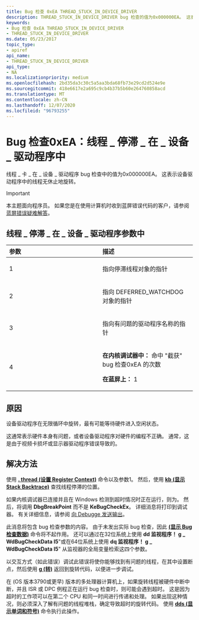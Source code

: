 ```yaml
---
title: Bug 检查 0xEA THREAD_STUCK_IN_DEVICE_DRIVER
description: THREAD_STUCK_IN_DEVICE_DRIVER bug 检查的值为0x000000EA。 这表示设备驱动程序中的线程无休止地旋转。
keywords:
- Bug 检查 0xEA THREAD_STUCK_IN_DEVICE_DRIVER
- THREAD_STUCK_IN_DEVICE_DRIVER
ms.date: 05/23/2017
topic_type:
- apiref
api_name:
- THREAD_STUCK_IN_DEVICE_DRIVER
api_type:
- NA
ms.localizationpriority: medium
ms.openlocfilehash: 2bd35da3c30c5a5aa3bda68fb73e29cd2d524e9e
ms.sourcegitcommit: 418e6617e2a695c9cb4b37b5b60e264760858acd
ms.translationtype: MT
ms.contentlocale: zh-CN
ms.lasthandoff: 12/07/2020
ms.locfileid: "96793255"
---
```

# <a name="bug-check-0xea-thread_stuck_in_device_driver"></a>Bug 检查0xEA：线程 \_ 停滞 \_ 在 \_ 设备 \_ 驱动程序中


线程 \_ 卡 \_ 在 \_ 设备 \_ 驱动程序 bug 检查中的值为0x000000EA。 这表示设备驱动程序中的线程无休止地旋转。

> [!IMPORTANT]
> 本主题面向程序员。 如果您是在使用计算机时收到蓝屏错误代码的客户，请参阅[蓝屏错误疑难解答](https://www.windows.com/stopcode)。


## <a name="thread_stuck_in_device_driver-parameters"></a>线程 \_ 停滞 \_ 在 \_ 设备 \_ 驱动程序参数中


<table>
<colgroup>
<col width="50%" />
<col width="50%" />
</colgroup>
<thead>
<tr class="header">
<th align="left">参数</th>
<th align="left">描述</th>
</tr>
</thead>
<tbody>
<tr class="odd">
<td align="left"><p>1</p></td>
<td align="left"><p>指向停滞线程对象的指针</p></td>
</tr>
<tr class="even">
<td align="left"><p>2</p></td>
<td align="left"><p>指向 DEFERRED_WATCHDOG 对象的指针</p></td>
</tr>
<tr class="odd">
<td align="left"><p>3</p></td>
<td align="left"><p>指向有问题的驱动程序名称的指针</p></td>
</tr>
<tr class="even">
<td align="left"><p>4</p></td>
<td align="left"><p><strong>在内核调试器中：</strong> 命中 "截获" bug 检查0xEA 的次数</p>
<p><strong>在蓝屏上：</strong> 1</p></td>
</tr>
</tbody>
</table>

 

<a name="cause"></a>原因
-----

设备驱动程序在无限循环中旋转，最有可能等待硬件进入空闲状态。

这通常表示硬件本身有问题，或者设备驱动程序对硬件的编程不正确。 通常，这是由于视频卡损坏或显示器驱动程序错误导致的。

<a name="resolution"></a>解决方法
----------

使用 [**. thread (设置 Register Context)**](-thread--set-register-context-.md) 命令以及参数1。 然后，使用 [**kb (显示 Stack Backtrace)**](k--kb--kc--kd--kp--kp--kv--display-stack-backtrace-.md) 查找线程停滞的位置。

如果内核调试器已连接并且在 Windows 检测到超时情况时正在运行，则为。 然后，将调用 **DbgBreakPoint** 而不是 **KeBugCheckEx**。 详细消息将打印到调试器。 有关详细信息，请参阅 [向 Debugge 发送输出](sending-output-to-the-debugger.md)。

此消息将包含 bug 检查参数的内容。 由于未发出实际 bug 检查，因此 [**(显示 Bug 检查数据)**](-bugcheck--display-bug-check-data-.md) 命令将不起作用。 还可以通过在32位系统上使用 **dd 监视程序！ g \_ WdBugCheckData l5**"或在64位系统上使用 **dq 监视程序！ g \_ WdBugCheckData l5**" 从监视器的全局变量检索这四个参数。

以交互方式（如此错误）调试此错误将使你能够找到有问题的线程，在其中设置断点，然后使用 [**g (转)**](g--go-.md) 返回到旋转代码，以便进一步调试。

在 (OS 版本3790或更早) 版本的多处理器计算机上，如果旋转线程被硬件中断中断，并且 ISR 或 DPC 例程正在运行 bug 检查时，则可能会遇到超时。 这是因为超时的工作项可以在第二个 CPU 和同一时间进行传递和处理。 如果出现这种情况，则必须深入了解有问题的线程堆栈，确定导致超时的旋转代码。 使用 [**dds (显示单词和符号)**](dds--dps--dqs--display-words-and-symbols-.md) 命令执行此操作。

 

 




